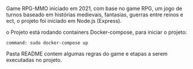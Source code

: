 Game RPG-MMO iniciado em 2021, com base no game RPG, um jogo de turnos baseado em histórias medievais, fantasias, guerras entre reinos e ect, o projeto foi iniciado em Node.js (Express).

o Projeto está rodando containers Docker-compose, para iniciar o projeto: 
    
    command: sudo docker-compose up

Pasta README contem algumas regras do game e etapas a serem executadas no projeto.